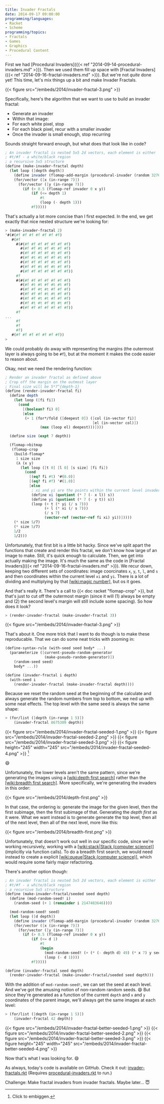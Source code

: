 ```yaml
---
title: Invader Fractals
date: 2014-09-17 09:00:00
programming/languages:
- Racket
- Scheme
programming/topics:
- Fractals
- Games
- Graphics
- Procedural Content
---
```

First we had [Procedural Invaders]({{< ref "2014-09-14-procedural-invaders.md" >}}). Then we used them fill up space with [Fractal Invaders]({{< ref "2014-09-16-fractal-invaders.md" >}}). But we're not *quite* done yet! This time, let's mix things up a bit and make Invader Fractals.

{{< figure src="/embeds/2014/invader-fractal-3.png" >}}

<!--more-->

Specifically, here's the algorithm that we want to use to build an invader fractal:


* Generate an invader
* Within that image: 
* For each white pixel, stop
* For each black pixel, recur with a smaller invader
* Once the invader is small enough, stop recurring


Sounds straight forward enough, but what does that look like in code?

```scheme
; An invader fractal is nested 5x5 2d vectors, each element is either
; #t/#f - a white/black region
; a recursive 5x5 structure
(define (make-invader-fractal depth)
  (let loop ([depth depth])
    (define invader (flomap-add-margin (procedural-invader (random 32768)) 1))
    (for/vector ([x (in-range 7)])
      (for/vector ([y (in-range 7)])
        (if (> 0.5 (flomap-ref invader 0 x y))
            (if (<= depth 1)
                #t
                (loop (- depth 1)))
            #f)))))
```

That's actually a lot more concise than I first expected. In the end, we get exactly that nice nested structure we're looking for:

```scheme
> (make-invader-fractal 2)
'#(#(#f #f #f #f #f #f #f)
   #(#f
     #(#(#f #f #f #f #f #f #f)
       #(#f #f #t #f #t #f #f)
       #(#f #f #f #f #t #f #f)
       #(#f #t #t #f #f #t #f)
       #(#f #f #f #f #t #f #f)
       #(#f #f #t #f #t #f #f)
       #(#f #f #f #f #f #f #f))
     #f
     #(#(#f #f #f #f #f #f #f)
       #(#f #t #t #f #t #t #f)
       #(#f #f #t #t #f #f #f)
       #(#f #f #f #t #t #f #f)
       #(#f #f #t #t #f #f #f)
       #(#f #t #t #f #t #t #f)
       #(#f #f #f #f #f #f #f))
     #f
...
     #f
     #f
     #f)
   #(#f #f #f #f #f #f #f))
>
```

We could probably do away with representing the margins (the outermost layer is always going to be `#f`), but at the moment it makes the code easier to reason about.

Okay, next we need the rendering function:

```scheme
; Render an invader fractal as defined above
; Crop off the margin on the outmost layer
; Final size will be 5*7^{depth-1}
(define (render-invader-fractal fi)
  (define depth
    (let loop ([fi fi])
      (cond
        [(boolean? fi) 0]
        [else
         (+ 1 (for*/fold ([deepest 0]) ([col (in-vector fi)]
                                        [el (in-vector col)])
                (max (loop el) deepest)))])))

  (define size (expt 7 depth))

  (flomap->bitmap
   (flomap-crop
    (build-flomap*
     1 size size
     (λ (x y)
       (let loop ([t 0] [l 0] [s size] [fi fi])
         (cond
           [(eq? fi #t) '#(0.0)]
           [(eq? fi #f) '#(1.0)]
           [else
            ; xi and yi are the points within the current level invader
            (define xi (quotient (* 7 (- x l)) s))
            (define yi (quotient (* 7 (- y t)) s))
            (loop (+ t (* yi (/ s 7)))
                  (+ l (* xi (/ s 7)))
                  (/ s 7)
                  (vector-ref (vector-ref fi xi) yi))]))))
    (* size 5/7)
    (* size 5/7)
    1/2
    1/2)))
```

Unfortunately, that first bit is a little bit hacky. Since we've split apart the functions that create and render this fractal, we don't know how large of an image to make. Still, it's quick enough to calculate. Then, we get into actually making the image. It's much the same as the code in [Fractal Invaders]({{< ref "2014-09-16-fractal-invaders.md" >}}). We recur down, keeping two different sets of coordinates: image coorcinates `x`, `y`, `t`, `l`, and `s` and then coordinates within the current level `xi` and `yi`. There is a lot of dividing and multiplying by that [[wiki:magic number]](), but os it goes.

And that's really it. There's a call to {{< doc racket "flomap-crop" >}}, but that's just to cut off the outermost margin (since it will (1) always be empty and (2) the second level's margin will still include some spacing). So how does it look?

```scheme
> (render-invader-fractal (make-invader-fractal 3))
```

{{< figure src="/embeds/2014/invader-fractal-3.png" >}}

That's about it. One more trick that I want to do though is to make these reproducable. That we can do some neat tricks with zooming in:

```scheme
(define-syntax-rule (with-seed seed body* ...)
  (parameterize ([current-pseudo-random-generator
                  (make-pseudo-random-generator)])
    (random-seed seed)
    body* ...))

(define (invader-fractal i depth)
  (with-seed i
    (render-invader-fractal (make-invader-fractal depth))))
```

Because we reset the random seed at the beginning of the calculate and always generate the random numbers from top to bottom, we ned up with some neat effects. The top level with the same seed is always the same shape:

```scheme
> (for/list ([depth (in-range 1 5)])
    (invader-fractal 8675309 depth))
```

{{< figure src="/embeds/2014/invader-fractal-seeded-1.png" >}}
{{< figure src="/embeds/2014/invader-fractal-seeded-2.png" >}}
{{< figure src="/embeds/2014/invader-fractal-seeded-3.png" >}}
{{< figure height="245" width="245" src="/embeds/2014/invader-fractal-seeded-4.png" >}}
[^1]

:smile:

Unfortunately, the lower levels aren't the same pattern, since we're generating the images using a [[wiki:depth first search]]() rather than the [[wiki:breadth first search]](). More specifically, we're generating the invaders in this order:

{{< figure src="/embeds/2014/depth-first.png" >}}

In that case, the ordering is: generate the image for the given level, then the first subimage, then the first subimage of that. Generating the *depth first* as it were. What we want instead is to generate generate the top level, then all of the next level, then all of the next level, more like this:

{{< figure src="/embeds/2014/breadth-first.png" >}}

Unfortunately, that doesn't work out well in our specific code, since we're working recursively, working with a [[wiki:stack|Stack (computer science)]]() (implicitly via function calls). To do a breadth first search, we would need instead to create a explicit [[wiki:queue|Stack (computer science)]](), which would require some fairly major refactoring.

There's another option though:

```scheme
; An invader fractal is nested 5x5 2d vectors, each element is either
; #t/#f - a white/black region
; a recursive 5x5 structure
(define (make-invader-fractal/seeded seed depth)
  (define (mod-random-seed! i)
    (random-seed (+ 1 (remainder i 2147483646))))

  (mod-random-seed! seed)
  (let loop ([d depth])
    (define invader (flomap-add-margin (procedural-invader (random 32768)) 1))
    (for/vector ([x (in-range 7)])
      (for/vector ([y (in-range 7)])
        (if (> 0.5 (flomap-ref invader 0 x y))
            (if (<= d 1)
                #t
                (begin
                  (mod-random-seed! (+ (* (- depth d) 49) (* x 7) y seed))
                  (loop (- d 1))))
            #f)))))

(define (invader-fractal seed depth)
  (render-invader-fractal (make-invader-fractal/seeded seed depth)))
```

With the addition of `mod-random-seed!`, we can set the seed at each level. And we've got the amusing notion of non-random random seeds. :smile: But since they're generated as a function of the current `depth` and `x` and `y` coordinates of the parent image, we'll always get the same images at each level:

```scheme
> (for/list ([depth (in-range 1 5)])
    (invader-fractal 42 depth))
```

{{< figure src="/embeds/2014/invader-fractal-better-seeded-1.png" >}}
{{< figure src="/embeds/2014/invader-fractal-better-seeded-2.png" >}}
{{< figure src="/embeds/2014/invader-fractal-better-seeded-3.png" >}}
{{< figure height="245" width="245" src="/embeds/2014/invader-fractal-better-seeded-4.png" >}}

Now that's what I was looking for. :smile:

As always, today's code is available on GitHub. Check it out: <a href="https://github.com/jpverkamp/small-projects/blob/master/blog/invader-fractals.rkt">invader-fractals.rkt</a> (Requires <a href="https://github.com/jpverkamp/small-projects/blob/master/blog/procedural-invaders.rkt">procedural-invaders.rkt</a> to run.)

Challenge: Make fractal invaders from invader fractals. Maybe later... :innocent:

[^1]: Click to embiggen.